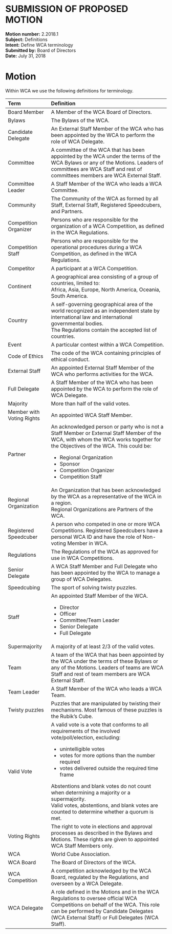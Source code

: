 # SUBMISSION OF PROPOSED MOTION

**Motion number:** 2.2018.1  
**Subject:** Definitions  
**Intent:** Define WCA terminology  
**Submitted by:** Board of Directors  
**Date:** July 31, 2018  

# Motion

Within WCA we use the following definitions for terminology.

| Term | Definition |
| :--------- | :--------- |
| Board Member | A Member of the WCA Board of Directors. |
| Bylaws | The Bylaws of the WCA. |
| Candidate Delegate | An External Staff Member of the WCA who has been appointed by the WCA to perform the role of WCA Delegate. |
| Committee | A committee of the WCA that has been appointed by the WCA under the terms of the WCA Bylaws or any of the Motions. Leaders of committees are WCA Staff and rest of committees members are WCA External Staff. |
| Committee Leader | A Staff Member of the WCA who leads a WCA Committee. |
| Community | The Community of the WCA as formed by all Staff, External Staff, Registered Speedcubers, and Partners. |
| Competition Organizer | Persons who are responsible for the organization of a WCA Competition, as defined in the WCA Regulations. |
| Competition Staff | Persons who are responsible for the operational procedures during a WCA Competition, as defined in the WCA Regulations. |
| Competitor | A participant at a WCA Competition. |
| Continent | A geographical area consisting of a group of countries, limited to: <br> Africa, Asia, Europe, North America, Oceania, South America. |
| Country | A self-governing geographical area of the world recognized as an independent state by international law and international governmental bodies. <br> The Regulations contain the accepted list of countries. |
| Event | A particular contest within a WCA Competition. |
| Code of Ethics | The code of the WCA containing principles of ethical conduct. |
| External Staff | An appointed External Staff Member of the WCA who performs activities for the WCA. |
| Full Delegate | A Staff Member of the WCA who has been appointed by the WCA to perform the role of WCA Delegate. |
| Majority | More than half of the valid votes. |
| Member with Voting Rights | An appointed WCA Staff Member. |
| Partner | An acknowledged person or party who is not a Staff Member or External Staff Member of the WCA, with whom the WCA works together for the Objectives of the WCA. This could be: <ul><li>Regional Organization</li><li>Sponsor</li><li>Competition Organizer</li><li>Competition Staff</li></ul> |
| Regional Organization | An Organization that has been acknowledged by the WCA as a representative of the WCA in a region. <br> Regional Organizations are Partners of the WCA. |
| Registered Speedcuber | A person who competed in one or more WCA Competitions. Registered Speedcubers have a personal WCA ID and have the role of Non-voting Member in WCA. |
| Regulations | The Regulations of the WCA as approved for use in WCA Competitions. |
| Senior Delegate | A WCA Staff Member and Full Delegate who has been appointed by the WCA to manage a group of WCA Delegates. |
| Speedcubing | The sport of solving twisty puzzles. |
| Staff | An appointed Staff Member of the WCA. <ul><li>Director</li><li>Officer</li><li>Committee/Team Leader</li><li>Senior Delegate</li><li>Full Delegate</li></ul> |
| Supermajority | A majority of at least 2/3 of the valid votes. |
| Team | A team of the WCA that has been appointed by the WCA under the terms of these Bylaws or any of the Motions. Leaders of teams are WCA Staff and rest of team members are WCA External Staff. |
| Team Leader | A Staff Member of the WCA who leads a WCA Team. |
| Twisty puzzles | Puzzles that are manipulated by twisting their mechanisms. Most famous of these puzzles is the Rubik’s Cube. |
| Valid Vote | A valid vote is a vote that conforms to all requirements of the involved vote/poll/election, excluding: <ul><li>unintelligible votes</li><li>votes for more options than the number required</li><li>votes delivered outside the required time frame</li></ul> Abstentions and blank votes do not count when determining a majority or a supermajority. <br> Valid votes, abstentions, and blank votes are counted to determine whether a quorum is met. |
| Voting Rights | The right to vote in elections and approval processes as described in the Bylaws and Motions. These rights are given to appointed WCA Staff Members only. |
| WCA | World Cube Association. |
| WCA Board | The Board of Directors of the WCA. |
| WCA Competition | A competition acknowledged by the WCA Board, regulated by the Regulations, and overseen by a WCA Delegate. |
| WCA Delegate | A role defined in the Motions and in the WCA Regulations to oversee official WCA Competitions on behalf of the WCA. This role can be performed by Candidate Delegates (WCA External Staff) or Full Delegates (WCA Staff). |
